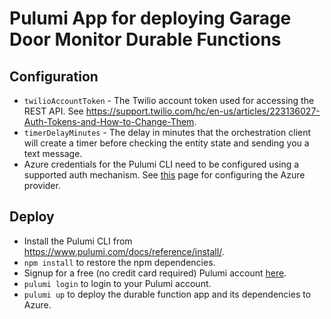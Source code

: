 # Pulumi App for deploying Garage Door Monitor Durable Functions

## Configuration

* `twilioAccountToken` - The Twilio account token used for accessing the REST API. See https://support.twilio.com/hc/en-us/articles/223136027-Auth-Tokens-and-How-to-Change-Them.
* `timerDelayMinutes` - The delay in minutes that the orchestration client will create a timer before checking the entity state and sending you a text message.
* Azure credentials for the Pulumi CLI need to be configured using a supported auth mechanism. See [this](https://www.pulumi.com/docs/reference/clouds/azure/setup/) page for configuring the Azure provider.

## Deploy

* Install the Pulumi CLI from https://www.pulumi.com/docs/reference/install/.
* `npm install` to restore the npm dependencies.
* Signup for a free (no credit card required) Pulumi account [here](https://app.pulumi.com/signup).
* `pulumi login` to login to your Pulumi account.
* `pulumi up` to deploy the durable function app and its dependencies to Azure. 
